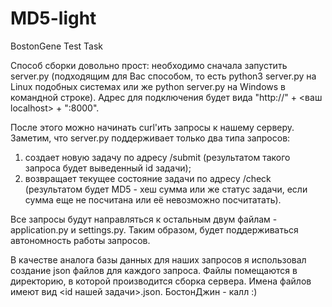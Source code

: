 ﻿# MD5-light
BostonGene Test Task

Способ сборки довольно прост: необходимо сначала запустить server.py (подходящим для Вас способом, то есть python3 server.py на Linux подобных системах или же python server.py на Windows в командной строке).
Адрес для подключения будет вида "http://" + <ваш localhost> + ":8000".

После этого можно начинать curl'ить запросы к нашему серверу. Заметим, что server.py поддерживает только два типа запросов:
1)  создает новую задачу по адресу /submit (результатом такого запроса будет выведенный id задачи);
2)  возвращает текущее состояние задачи по адресу /check (результатом будет MD5 - хеш сумма или же статус задачи, если сумма еще
не посчитана или её невозможно посчитатать).

Все запросы будут направляться к остальным двум файлам - application.py и settings.py. Таким образом, будет поддерживаться автономность работы запросов.

В качестве аналога базы данных для наших запросов я использовал создание json файлов для каждого запроса. Файлы помещаются в директорию, в которой производится сборка сервера. Имена файлов имеют вид <id нашей задачи>.json.
БостонДжин - калл :)